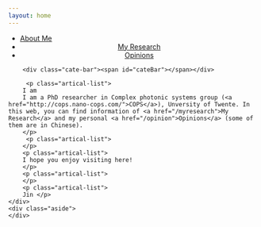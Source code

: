```yaml
---
layout: home
---
```


<div class="index-content opinion">
    <div class="section">
        <ul class="artical-cate">
            <li><a href="/"><span>About Me</span></a></li>
            <li class="on" style="text-align:center"><a href="/myresearch"><span>My Research</span></a></li>
            <li style="text-align:center"><a href="/opinion"><span>Opinions</span></a></li>
        </ul>

        <div class="cate-bar"><span id="cateBar"></span></div>

         <p class="artical-list"> 
        I am
        I am a PhD researcher in Complex photonic systems group (<a href="http://cops.nano-cops.com/">COPS</a>), Unversity of Twente. In this web, you can find information of <a href="/myresearch">My Research</a> and my personal <a href="/opinion">Opinions</a> (some of them are in Chinese).
        </p>
         <p class="artical-list">
        </p>       
        <p class="artical-list"> 
        I hope you enjoy visiting here! 
        </p>
        <p class="artical-list">
        </p>       
        <p class="artical-list"> 
        Jin </p>
    </div>
    <div class="aside">
    </div>
</div>
